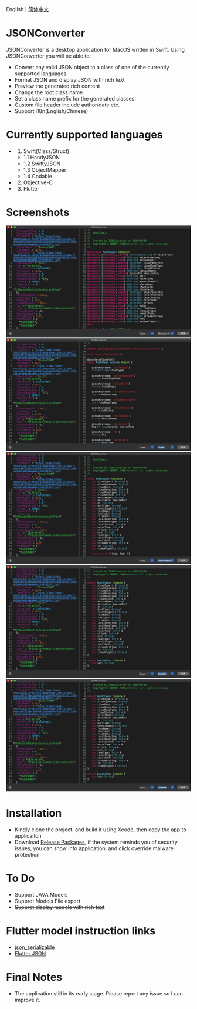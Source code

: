 
English | [简体中文](./README.zh-CN.md)

JSONConverter
============
JSONConverter is a desktop application for MacOS written in Swift. 
Using JSONConverter you will be able to:
* Convert any valid JSON object to a class of one of the currently supported languages.
* Format JSON and display JSON with rich text
* Preview the generated rich content
* Change the root class name.
* Set a class name prefix for the generated classes.
* Custom file header include author/date etc.
* Support i18n(English/Chinese)

Currently supported languages
=============================
- 1. Swift(Class/Struct)
    - 1.1 HandyJSON
    - 1.2 SwiftyJSON
    - 1.3 ObjectMapper
    - 1.4 Codable
- 2. Objective-C
- 3. Flutter

Screenshots
========================
![1.png](/Screenshots/1.png)
![2.png](/Screenshots/2.png)
![3.png](/Screenshots/3.png)
![4.png](/Screenshots/4.png)
![5.png](/Screenshots/4.png)

Installation
============
* Kindly clone the project, and build it using Xcode, then copy the app to applicaiton
* Download [Release Packages](https://github.com/DevYao/JSONConverter/releases), if the system reminds you of security issues, you can show info application, and click override malware protection

To Do
=====
* Support JAVA Models 
* Supprot Models File export
* ~~Supprot display models with rich text~~

Flutter model instruction links
========================
* [json_serializable](https://github.com/dart-lang/json_serializable)
* [Flutter JSON](https://flutterchina.club/json/)

Final Notes
==========
* The application still in its early stage. Please report any issue so I can improve it.